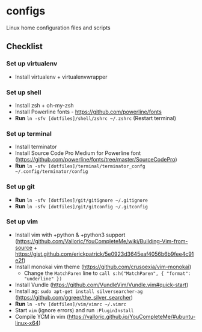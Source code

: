 configs
=======

Linux home configuration files and scripts

## Checklist

### Set up virtualenv
- Install virtualenv + virtualenvwrapper

### Set up shell
- Install zsh + oh-my-zsh
- Install Powerline fonts - https://github.com/powerline/fonts
- **Run** `ln -sfv [dotfiles]/shell/zshrc ~/.zshrc` (Restart terminal)

### Set up terminal
- Install terminator
- Install Source Code Pro Medium for Powerline font (https://github.com/powerline/fonts/tree/master/SourceCodePro)
- **Run** `ln -sfv [dotfiles]/terminal/terminator_confg ~/.config/terminator/config`

### Set up git
- **Run** `ln -sfv [dotfiles]/git/gitignore ~/.gitignore`
- **Run** `ln -sfv [dotfiles]/git/gitconfig ~/.gitconfig`

### Set up vim
- Install vim with +python & +python3 support (https://github.com/Valloric/YouCompleteMe/wiki/Building-Vim-from-source + https://gist.github.com/erickpatrick/5e0923d3645eaf4056b6b9fee4c91e2f)
- Install monokai vim theme (https://github.com/crusoexia/vim-monokai)
    - Change the `MatchParen` line to `call s:h("MatchParen", { "format": "underline" })`
- Install Vundle (https://github.com/VundleVim/Vundle.vim#quick-start)
- Install ag: `sudo apt-get install silversearcher-ag` (https://github.com/ggreer/the_silver_searcher)
- **Run** `ln -sfv [dotfiles]/vim/vimrc ~/.vimrc`
- Start `vim` (ignore errors) and run `:PluginInstall`
- Compile YCM in vim (https://valloric.github.io/YouCompleteMe/#ubuntu-linux-x64)
